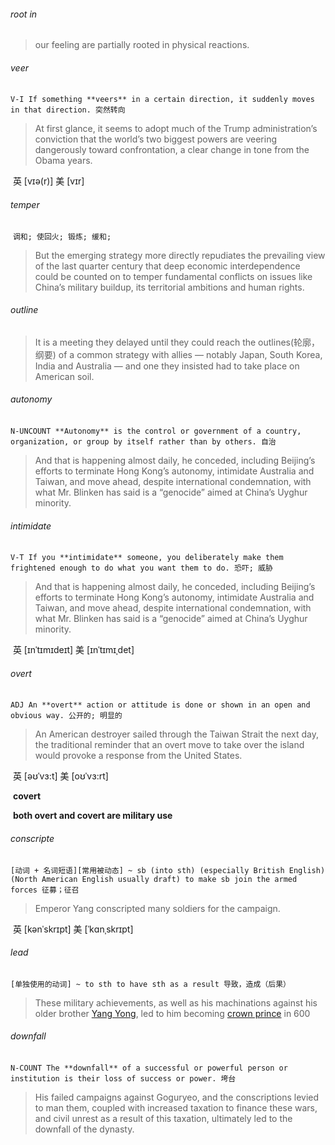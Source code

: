###### root in

> our feeling are partially rooted in physical reactions.

###### veer

​	`V-I If something **veers** in a certain direction, it suddenly moves in that direction. 突然转向`

> At first glance, it seems to adopt much of the Trump administration’s conviction that the world’s two biggest powers are veering dangerously toward confrontation, a clear change in tone from the Obama years.

​	英 [vɪə(r)]   美 [vɪr] 

###### temper

​	`调和; 使回火; 锻炼; 缓和;`

> But the emerging strategy more directly repudiates the prevailing view of the last quarter century that deep economic interdependence could be counted on to temper fundamental conflicts on issues like China’s military buildup, its territorial ambitions and human rights.

###### outline

> It is a meeting they delayed until they could reach the outlines(轮廓，纲要) of a common strategy with allies — notably Japan, South Korea, India and Australia — and one they insisted had to take place on American soil.

###### autonomy

​	`N-UNCOUNT **Autonomy** is the control or government of a country, organization, or group by itself rather than by others. 自治`

> And that is happening almost daily, he conceded, including Beijing’s efforts to terminate Hong Kong’s autonomy, intimidate Australia and Taiwan, and move ahead, despite international condemnation, with what Mr. Blinken has said is a “genocide” aimed at China’s Uyghur minority.

###### intimidate

​	`V-T If you **intimidate** someone, you deliberately make them frightened enough to do what you want them to do. 恐吓; 威胁`

>And that is happening almost daily, he conceded, including Beijing’s efforts to terminate Hong Kong’s autonomy, intimidate Australia and Taiwan, and move ahead, despite international condemnation, with what Mr. Blinken has said is a “genocide” aimed at China’s Uyghur minority.

​	英 [ɪnˈtɪmɪdeɪt]   美 [ɪnˈtɪmɪˌdet] 

###### overt

​	`ADJ An **overt** action or attitude is done or shown in an open and obvious way. 公开的; 明显的`

> An American destroyer sailed through the Taiwan Strait the next day, the traditional reminder that an overt move to take over the island would provoke a response from the United States.

​	英 [əʊˈvɜ:t]   美 [oʊˈvɜ:rt] 

​	**covert**

​	**both overt and covert are military use**

###### conscripte

​	`[动词 + 名词短语][常用被动态] ~ sb (into sth) (especially British English) (North American English usually draft) to make sb join the armed forces 征募；征召`

> Emperor Yang conscripted many soldiers for the campaign. 

​	英 [kənˈskrɪpt]   美 [ˈkɑnˌskrɪpt] 

###### lead

​	`[单独使用的动词] ~ to sth to have sth as a result 导致，造成（后果）`

> These military achievements, as well as his machinations against his older brother [Yang Yong](https://en.wikipedia.org/wiki/Yang_Yong_(Sui_dynasty)), led to him becoming [crown prince](https://en.wikipedia.org/wiki/Crown_prince) in 600

###### downfall

​	`N-COUNT The **downfall** of a successful or powerful person or institution is their loss of success or power. 垮台`

> His failed campaigns against Goguryeo, and the conscriptions levied to man them, coupled with increased taxation to finance these wars, and civil unrest as a result of this taxation, ultimately led to the downfall of the dynasty.